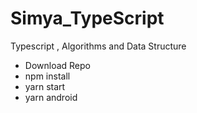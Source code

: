 # Simya_TypeScript
Typescript  , Algorithms and Data Structure

- Download Repo
- npm install 
- yarn start
- yarn android

